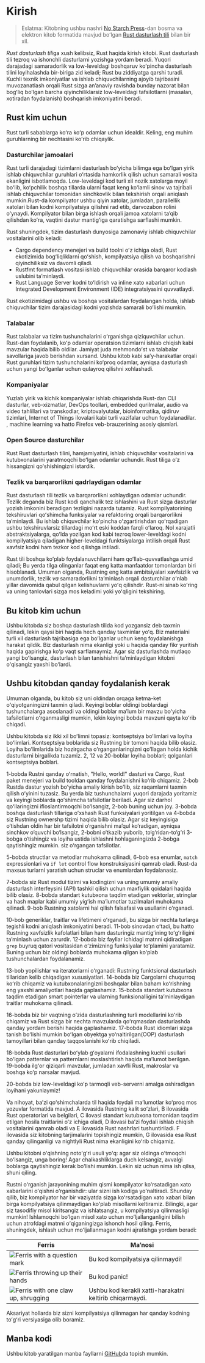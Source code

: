 # Kirish

> Eslatma: Kitobning ushbu nashri [No Starch Press][nsp]-dan bosma va elektron kitob formatida mavjud boʻlgan
> [Rust dasturlash tili][nsprust] bilan bir xil.

[nsprust]: https://nostarch.com/rust-programming-language-2nd-edition
[nsp]: https://nostarch.com/

*Rust dasturlash tili*ga xush kelibsiz, Rust haqida kirish kitobi.
Rust dasturlash tili tezroq va ishonchli dasturlarni yozishga yordam beradi.
Yuqori darajadagi samaradorlik va low-leveldagi boshqaruv koʻpincha dasturlash tilini loyihalashda bir-biriga zid keladi; Rust bu ziddiyatga qarshi turadi. Kuchli texnik imkoniyatlar va ishlab chiquvchilarning ajoyib tajribasini muvozanatlash orqali Rust sizga anʼanaviy ravishda bunday nazorat bilan bogʻliq boʻlgan barcha qiyinchiliklarsiz low-leveldagi tafsilotlarni (masalan, xotiradan foydalanish) boshqarish imkoniyatini beradi.

## Rust kim uchun

Rust turli sabablarga koʻra koʻp odamlar uchun idealdir. Keling, eng muhim guruhlarning bir nechtasini koʻrib chiqaylik.

### Dasturchilar jamoalari

Rust turli darajadagi tizimlarni dasturlash boʻyicha bilimga ega boʻlgan yirik ishlab chiquvchilar guruhlari oʻrtasida hamkorlik qilish uchun samarali vosita ekanligini isbotlamoqda. Low-leveldagi kod turli xil nozik xatolarga moyil boʻlib, koʻpchilik boshqa tillarda ularni faqat keng koʻlamli sinov va tajribali ishlab chiquvchilar tomonidan sinchkovlik bilan tekshirish orqali aniqlash mumkin.Rust-da kompilyator ushbu qiyin xatolar, jumladan, parallellik xatolari bilan kodni kompilyatsiya qilishni rad etib, darvozabon rolini oʻynaydi. Kompilyator bilan birga ishlash orqali jamoa xatolarni taʼqib qilishdan koʻra, vaqtini dastur mantigʻiga qaratishga sarflashi mumkin.

Rust shuningdek, tizim dasturlash dunyosiga zamonaviy ishlab chiquvchilar vositalarini olib keladi:

* Cargo  dependency menejeri va build toolni oʻz ichiga oladi, Rust ekotizimida bogʻliqliklarni qoʻshish, kompilyatsiya qilish va boshqarishni qiyinchiliksiz va davomli qiladi.
* Rustfmt formatlash vositasi ishlab chiquvchilar orasida barqaror kodlash uslubini taʼminlaydi.
* Rust Language Server kodni toʻldirish va inline xato xabarlari uchun Integrated Development Environment (IDE) integratsiyasini quvvatlaydi.

Rust ekotizimidagi ushbu va boshqa vositalardan foydalangan holda, ishlab chiquvchilar tizim darajasidagi kodni yozishda samarali boʻlishi mumkin.

### Talabalar

Rust talabalar va tizim tushunchalarini oʻrganishga qiziquvchilar uchun. Rust-dan foydalanib, koʻp odamlar operatsion tizimlarni ishlab chiqish kabi mavzular haqida bilib oldilar. Jamiyat juda mehmondoʻst va talabalar savollariga javob berishdan xursand. Ushbu kitob kabi saʼy-harakatlar orqali Rust guruhlari tizim tushunchalarini koʻproq odamlar, ayniqsa dasturlash uchun yangi boʻlganlar uchun qulayroq qilishni xohlashadi.

### Kompaniyalar

Yuzlab yirik va kichik kompaniyalar ishlab chiqarishda Rust-dan CLI dasturlar, veb-xizmatlar, DevOps toollari, embedded qurilmalar, audio va video tahlillari va transkodlar, kriptovalyutalar, bioinformatika, qidiruv tizimlari, Internet of Things ilovalari kabi turli vazifalar uchun foydalanadilar. , machine learning va hatto Firefox veb-brauzerining asosiy qismlari.

### Open Source dasturchilar

Rust Rust dasturlash tilini, hamjamiyatini, ishlab chiquvchilar vositalarini va kutubxonalarini yaratmoqchi boʻlgan odamlar uchundir. Rust tiliga oʻz hissangizni qoʻshishingizni istardik.

### Tezlik va barqarorlikni qadrlaydigan odamlar

Rust dasturlash tili tezlik va barqarorlikni xohlaydigan odamlar uchundir. Tezlik deganda biz Rust kodi qanchalik tez ishlashini va Rust sizga dasturlar yozish imkonini beradigan tezligini nazarda tutamiz. Rust kompilyatorining tekshiruvlari qoʻshimcha funksiyalar va refaktoring orqali barqarorlikni taʼminlaydi. Bu ishlab chiquvchilar koʻpincha oʻzgartirishdan qoʻrqadigan ushbu tekshiruvlarsiz tillardagi moʻrt eski koddan farqli oʻlaroq. Nol xarajatli abstraktsiyalarga, qoʻlda yozilgan kod kabi tezroq lower-leveldagi kodni kompilyatsiya qiladigan higher-leveldagi funktsiyalarga intilish orqali Rust xavfsiz kodni ham tezkor kod qilishga intiladi.

Rust tili boshqa koʻplab foydalanuvchilarni ham qoʻllab-quvvatlashga umid qiladi; Bu yerda tilga olinganlar faqat eng katta manfaatdor tomonlardan biri hisoblanadi. Umuman olganda, Rustning eng katta ambitsiyalari xavfsizlik *va* unumdorlik, tezlik *va* samaradorlikni taʼminlash orqali dasturchilar oʻnlab yillar davomida qabul qilgan kelishuvlarni yoʻq qilishdir. Rust-ni sinab koʻring va uning tanlovlari sizga mos keladimi yoki yoʻqligini tekshiring.

## Bu kitob kim uchun

Ushbu kitobda siz boshqa dasturlash tilida kod yozgansiz deb taxmin qilinadi, lekin qaysi biri haqida hech qanday taxminlar yoʻq. Biz materialni turli xil dasturlash tajribasiga ega boʻlganlar uchun keng foydalanishga harakat qildik. Biz dasturlash nima ekanligi yoki u haqida qanday fikr yuritish haqida gapirishga koʻp vaqt sarflamaymiz. Agar siz dasturlashda mutlaqo yangi boʻlsangiz, dasturlash bilan tanishishni taʼminlaydigan kitobni oʻqisangiz yaxshi boʻlardi.

## Ushbu kitobdan qanday foydalanish kerak

Umuman olganda, bu kitob siz uni oldindan orqaga ketma-ket oʻqiyotganingizni taxmin qiladi. Keyingi boblar oldingi boblardagi tushunchalarga asoslanadi va oldingi boblar maʼlum bir mavzu boʻyicha tafsilotlarni oʻrganmasligi mumkin, lekin keyingi bobda mavzuni qayta koʻrib chiqadi.

Ushbu kitobda siz ikki xil boʻlimni topasiz: kontseptsiya boʻlimlari va loyiha boʻlimlari. Kontseptsiya boblarida siz Rustning bir tomoni haqida bilib olasiz. Loyiha boʻlimlarida biz hozirgacha oʻrganganlaringizni qoʻllagan holda kichik dasturlarni birgalikda tuzamiz. 2, 12 va 20-boblar loyiha boblari; qolganlari kontseptsiya boblari.

1-bobda Rustni qanday oʻrnatish, "Hello, world!" dasturi va Cargo, Rust paket menejeri va build tooldan qanday foydalanishni koʻrib chiqamiz. 2-bob Rustda dastur yozish boʻyicha amaliy kirish boʻlib, siz raqamlarni taxmin qilish oʻyinini tuzasiz. Bu yerda biz tushunchalarni yuqori darajada yoritamiz va keyingi boblarda qoʻshimcha tafsilotlar beriladi. Agar siz darhol qoʻllaringizni ifloslantirmoqchi boʻlsangiz, 2-bob buning uchun joy. 3-bobda boshqa dasturlash tillariga oʻxshash Rust funksiyalari yoritilgan va 4-bobda siz Rustning ownershp tizimi haqida bilib olasiz. Agar siz keyingisiga o‘tishdan oldin har bir tafsilotni o‘rganishni ma’qul ko‘radigan, ayniqsa sinchkov o‘quvchi bo‘lsangiz, 2-bobni o‘tkazib yuborib, to‘g‘ridan-to‘g‘ri 3-bobga o‘tishingiz va loyiha ustida ishlashni hohlaganingizda 2-bobga qaytishingiz mumkin. siz oʻrgangan tafsilotlar.

5-bobda structlar va metodlar muhokama qilinadi, 6-bob esa enumlar, `match` expressionlari va `if let` control flow konstruksiyasini qamrab oladi. Rust-da maxsus turlarni yaratish uchun struclar va enumlardan foydalanasiz.

7-bobda siz Rust modul tizimi va kodingizni va uning umumiy amaliy dasturlash interfeysini (API) tashkil qilish uchun maxfiylik qoidalari haqida bilib olasiz. 8-bobda standart kutubxona taqdim etadigan vektorlar, stringlar va hash maplar kabi umumiy yigʻish maʼlumotlar tuzilmalari muhokama qilinadi. 9-bob Rustning xatolarni hal qilish falsafasi va usullarini oʻrganadi.

10-bob generiklar, traitlar va lifetimeni oʻrganadi, bu sizga bir nechta turlarga tegishli kodni aniqlash imkoniyatini beradi. 11-bob sinovdan oʻtadi, bu hatto Rustning xavfsizlik kafolatlari bilan ham dasturingiz mantigʻining toʻgʻriligini taʼminlash uchun zarurdir. 12-bobda biz fayllar ichidagi matnni qidiradigan `grep` buyruq qatori vositasidan oʻzimizning funksiyalar toʻplamini yaratamiz. Buning uchun biz oldingi boblarda muhokama qilgan koʻplab tushunchalardan foydalanamiz.

13-bob yopilishlar va iteratorlarni oʻrganadi: Rustning funktsional dasturlash tillaridan kelib chiqadigan xususiyatlari. 14-bobda biz Cargolarni chuqurroq koʻrib chiqamiz va kutubxonalaringizni boshqalar bilan baham koʻrishning eng yaxshi amaliyotlari haqida gaplashamiz.
15-bobda standart kutubxona taqdim etadigan smart pointerlar va ularning funksionalligini taʼminlaydigan traitlar muhokama qilinadi.

16-bobda biz bir vaqtning oʻzida dasturlashning turli modellarini koʻrib chiqamiz va Rust sizga bir nechta mavzularda qoʻrqmasdan dasturlashda qanday yordam berishi haqida gaplashamiz.
17-bobda Rust idiomlari sizga tanish boʻlishi mumkin boʻlgan obyektga yoʻnaltirilgan(OOP) dasturlash tamoyillari bilan qanday taqqoslanishi koʻrib chiqiladi.

18-bobda Rust dasturlari boʻylab gʻoyalarni ifodalashning kuchli usullari boʻlgan patternlar va patternlarni moslashtirish haqida maʼlumot berilgan. 19-bobda ilgʻor qiziqarli mavzular, jumladan xavfli Rust, makroslar va boshqa koʻp narsalar mavjud.

20-bobda biz low-leveldagi koʻp tarmoqli veb-serverni amalga oshiradigan loyihani yakunlaymiz!

Va nihoyat, baʼzi qoʻshimchalarda til haqida foydali maʼlumotlar koʻproq mos yozuvlar formatida mavjud. A ilovasida Rustning kalit soʻzlari, B ilovasida Rust operatorlari va belgilari, C ilovasi standart kutubxona tomonidan taqdim etilgan hosila traitlarini oʻz ichiga oladi, D ilovasi baʼzi foydali ishlab chiqish vositalarini qamrab oladi va E ilovasida Rust nashrlari tushuntiriladi. F ilovasida siz kitobning tarjimalarini topishingiz mumkin, G ilovasida esa Rust qanday qilinganligi va  nightlyli Rust nima ekanligini koʻrib chiqamiz.

Ushbu kitobni oʻqishning notoʻgʻri usuli yoʻq: agar siz oldinga oʻtmoqchi boʻlsangiz, unga boring! Agar chalkashliklarga duch kelsangiz, avvalgi boblarga qaytishingiz kerak boʻlishi mumkin. Lekin siz uchun nima ish qilsa, shuni qiling.

<span id="ferris"></span>

Rustni oʻrganish jarayonining muhim qismi kompilyator koʻrsatadigan xato xabarlarini oʻqishni oʻrganishdir: ular sizni ish kodiga yoʻnaltiradi.
Shunday qilib, biz kompilyator har bir vaziyatda sizga koʻrsatadigan xato xabari bilan birga kompilyatsiya qilinmaydigan koʻplab misollarni keltiramiz. Bilingki, agar siz tasodifiy misol kiritsangiz va ishlatsangiz, u kompilyatsiya qilinmasligi mumkin! Ishlamoqchi boʻlgan misol xato uchun moʻljallanganligini bilish uchun atrofdagi matnni oʻqiganingizga ishonch hosil qiling. Ferris, shuningdek, ishlash uchun moʻljallanmagan kodni ajratishga yordam beradi:

| Ferris                                                                                                           | Maʼnosi                                         |
|------------------------------------------------------------------------------------------------------------------|--------------------------------------------------|
| <img src="img/ferris/does_not_compile.svg" class="ferris-explain" alt="Ferris with a question mark"/>            | Bu kod kompilyatsiya qilinmaydi!                      |
| <img src="img/ferris/panics.svg" class="ferris-explain" alt="Ferris throwing up their hands"/>                   | Bu kod panic!                                |
| <img src="img/ferris/not_desired_behavior.svg" class="ferris-explain" alt="Ferris with one claw up, shrugging"/> | Ushbu kod kerakli xatti-harakatni keltirib chiqarmaydi. |

Aksariyat hollarda biz sizni kompilyatsiya qilinmagan har qanday kodning toʻgʻri versiyasiga olib boramiz.

## Manba kodi

Ushbu kitob yaratilgan manba fayllarni [GitHub][book]da topish mumkin.

[book]: https://github.com/rust-lang/book/tree/main/src

